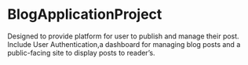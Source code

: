 # BlogApplicationProject

Designed to provide platform for user to publish and manage their post. 
Include User Authentication,a dashboard for managing blog posts and a public-facing site to display posts to reader’s.
 
